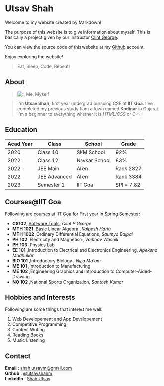 # Utsav Shah

Welcome to my website created by Markdown! 

The purpose of this website is to give information about myself. This is basically a project given by our instructor [Clint George](https://clintpgeorge.github.io/ "Clint P George"). 

You can view the source code of this website at my [Github](https://utsavshahm.github.io/ "Shah Utsav") account.

Enjoy exploring the website!

> Eat, Sleep, Code, Repeat!

## About
> ![I, Me, Myself](https://github.com/utsavshahm/utsavshahm.github.io/raw/main/myself1.jpg)

>
> I'm **Utsav Shah**, first year undergrad pursuing CSE at **IIT Goa**. I've completed my previous study from a town named **Kodinar** in Gujarat.
> I'm a beginner to everything whether it is *HTML/CSS* or *C++*.


## Education

| Acad Year | Class | School | Grade |
| ------ | ----- | ------ | ----- |
| 2020      | Class 10 | SKM School | 92% |
| 2022      | Class 12 | Navkar School | 83% |
| 2022       | JEE Main | Allen | Rank 2827 |
| 2022       | JEE Advanced | Allen | Rank 3384 |
| 2023      | Semester 1 | IIT Goa | SPI = 7.82 | 

## Courses@IIT Goa
Following are courses at IIT Goa for First year in Spring Semester:
- **CS102**, [Software Tools](https://clintpgeorge.github.io/cs-102/spring-2023/), *Clint P George*
- **MTH 1021** ,Basic Linear Algebra , *Kalpesh Haria*
- **MTH 1022** ,Ordinary Differential Equations, *Saumya Bajpai*
- **PH 102** ,Electricity and Magnetism, *Vaibhav Wasnik*
- **PH 103** ,Physics Lab 
- **EE 101** ,Introduction to Electrical and Electronics Engineering, *Apeksha Madhukar*
- **BIO 101** ,Introductory Biology , *Nipa Ma'am*
- **ME 101** ,Introduction to Manufacturing
- **ME 102** ,Engineering Graphics and Introduction to Computer-Aided-Drawing
- **NO 102** ,National Sports Organization, *Santosh Kumar*

## Hobbies and Interests

Following are some things that interest me well:

1. Web Developement and App Developement
1. Competitive Programming
1. Content Writing
1. Reading Books
1. Music Listening

## Contact

**Email** : <shah.utsavm@gmail.com> <br>
**Github** : [@utsavshahm](https://utsavshahm.github.io/ "Shah Utsav")<br>
**LinkedIn** : [Shah Utsav](https://www.linkedin.com/in/shahutsavm/ "Shah Utsav")












